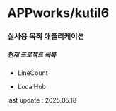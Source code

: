 # APPworks/kutil6

### 실사용 목적 애플리케이션

##### 현재 프로젝트 목록

- LineCount

- LocalHub

last update : 2025.05.18
